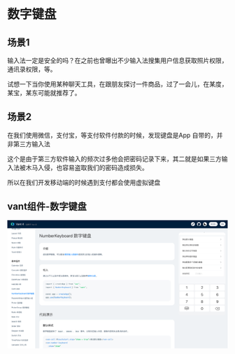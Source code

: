 # 数字键盘

## 场景1
输入法一定是安全的吗？在之前也曾曝出不少输入法搜集用户信息获取照片权限，通讯录权限，等。

试想一下当你使用某种聊天工具，在跟朋友探讨一件商品，过了一会儿，在某度，某宝，某东可能就推荐了。

## 场景2
在我们使用微信，支付宝，等支付软件付款的时候，发现键盘是App 自带的，并非第三方输入法

这个是由于第三方软件输入的频次过多他会把密码记录下来，其二就是如果三方输入法被木马入侵，也容易盗取我们的密码造成损失。

所以在我们开发移动端的时候遇到支付都会使用虚拟键盘

## vant组件-数字键盘

![](./images/image-2023-01-26_16-35-59-965-06-输入法.png)


